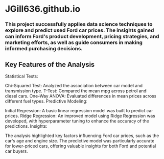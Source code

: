 # JGill636.github.io

### This project successfully applies data science techniques to explore and predict used Ford car prices. The insights gained can inform Ford's product development, pricing strategies, and marketing efforts, as well as guide consumers in making informed purchasing decisions.

## Key Features of the Analysis
Statistical Tests:

Chi-Squared Test: Analyzed the association between car model and transmission type.
T-Test: Compared the mean mpg across petrol and diesel cars.
One-Way ANOVA: Evaluated differences in mean prices across different fuel types.
Predictive Modeling:

Initial Regression: A basic linear regression model was built to predict car prices.
Ridge Regression: An improved model using Ridge Regression was developed, with hyperparameter tuning to enhance the accuracy of the predictions.
Insights:

The analysis highlighted key factors influencing Ford car prices, such as the car's age and engine size.
The predictive model was particularly accurate for lower-priced cars, offering valuable insights for both Ford and potential car buyers.
